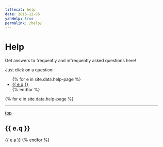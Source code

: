 ```yaml
---
titlecat: help
date: 2015-12-06
yahHelp: true
permalink: /help/
---
```


# Help

Get answers to frequently and infrequently asked questions here!

Just click on a question:

<ul class="questionlist">
  {% for e in site.data.help-page %}
  <li><a href="#{{ e.i }}">{{ e.q }}</a></li>{% endfor %}
</ul>

{% for e in site.data.help-page %}
<hr>
<div class="backtotop"><a href="#">top <i class="fa fa-angle-up"></i></a></div>
<h2>{{ e.q }}</h2>
{{ e.a }}
{% endfor %}
